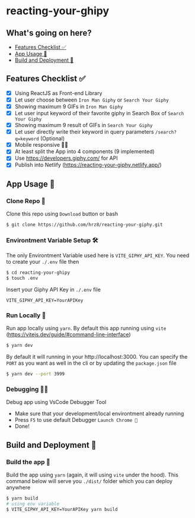 # reacting-your-ghipy

## What's going on here?

- [Features Checklist ✅](#features-checklist-)
- [App Usage 👟](#app-usage-)
- [Build and Deployment 🚀](#build-and-deployment-)

## Features Checklist ✅

- [x] Using ReactJS as Front-end Library
- [x] Let user choose between `Iron Man Giphy` or `Search Your Giphy`
- [x] Showing maximum 9 GIFs in `Iron Man Giphy`
- [x] Let user input keyword of their favorite giphy in Search Box of `Search Your Giphy`
- [x] Showing maximum 9 result of GIFs in `Search Your Giphy`
- [x] Let user directly write their keyword in query parameters `/search?q=keyword` (Optional)
- [x] Mobile responsive 📱✅
- [x] At least split the App into 4 components (9 implemented)
- [x] Use https://developers.giphy.com/ for API
- [x] Publish into Netlify (https://reacting-your-giphy.netlify.app/)

## App Usage 👟

### Clone Repo 💾

Clone this repo using `Download` button or bash

```bash
$ git clone https://github.com/hrz8/reacting-your-giphy.git
```

### Environtment Variable Setup 🛠

The only Environtment Variable used here is `VITE_GIPHY_API_KEY`. You need to create your `./.env` file then

```bash
$ cd reacting-your-ghipy
$ touch .env
```

Insert your Giphy API Key in `./.env` file

```
VITE_GIPHY_API_KEY=YourAPIKey
```

### Run Locally 🏃

Run app locally using `yarn`. By default this app running using `vite` (https://vitejs.dev/guide/#command-line-interface)

```bash
$ yarn dev
```

By default it will running in your http://localhost:3000. You can specify the `PORT` as you want as well in the cli or by updating the `package.json` file

```bash
$ yarn dev --port 3999
```

### Debugging 🕵️‍♂️

Debug app using VsCode Debugger Tool

- Make sure that your development/local environtment already running
- Press `F5` to use default Debugger `Launch Chrome 🚀`
- Done!

## Build and Deployment 🚀

### Build the app 🔧

Build the app using `yarn` (again, it will using `vite` under the hood). This command below will serve you `./dist/` folder which you can deploy anywhere

```bash
$ yarn build
# using env variable
$ VITE_GIPHY_API_KEY=YourAPIKey yarn build
```
